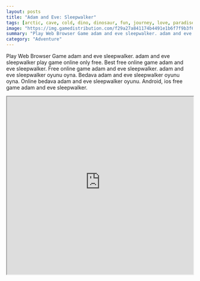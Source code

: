 ```yaml
---
layout: posts
title: "Adam and Eve: Sleepwalker"
tags: [arctic, cave, cold, dino, dinosaur, fun, journey, love, paradise, prehistoric, sleep, snow, snowman, winter, adam, eden, eve, caveman, free, online, games, oyna, game, free, games, play, play, games]
image: "https://img.gamedistribution.com/f29a27a841174b4491e1b6f7f9b3f608.jpg"
summary: "Play Web Browser Game adam and eve sleepwalker. adam and eve sleepwalker play game online only free. Best free online game adam and eve sleepwalker. Free online game adam and eve sleepwalker. adam and eve sleepwalker oyunu oyna. Bedava adam and eve sleepwalker oyunu oyna. Online bedava adam and eve sleepwalker oyunu. Android, ios free game adam and eve sleepwalker."
category: "Adventure"
---
```


Play Web Browser Game adam and eve sleepwalker. adam and eve sleepwalker play game online only free. Best free online game adam and eve sleepwalker. Free online game adam and eve sleepwalker. adam and eve sleepwalker oyunu oyna. Bedava adam and eve sleepwalker oyunu oyna. Online bedava adam and eve sleepwalker oyunu. Android, ios free game adam and eve sleepwalker.

<iframe width="100%" height="480px;" src="https://html5.gamedistribution.com/f29a27a841174b4491e1b6f7f9b3f608/"></iframe>